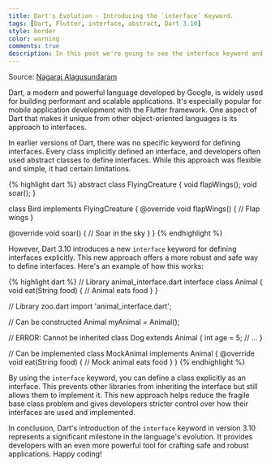 ```yaml
---
title: Dart's Evolution - Introducing the `interface` Keyword.
tags: [Dart, Flutter, interface, abstract, Dart 3.10]
style: border
color: warning
comments: true
description: In this post we're going to see the interface keyword and it's new vs old approach comparison.
---
```

Source: [Nagaraj Alagusundaram](https://www.nagaraj.com.au)

Dart, a modern and powerful language developed by Google, is widely used for building performant and scalable applications. It's especially popular for mobile application development with the Flutter framework. One aspect of Dart that makes it unique from other object-oriented languages is its approach to interfaces.

In earlier versions of Dart, there was no specific keyword for defining interfaces. Every class implicitly defined an interface, and developers often used abstract classes to define interfaces. While this approach was flexible and simple, it had certain limitations.

{% highlight dart %}
abstract class FlyingCreature {
  void flapWings();
  void soar();
}

class Bird implements FlyingCreature {
  @override
  void flapWings() {
    // Flap wings
  }

  @override
  void soar() {
    // Soar in the sky
  }
}
{% endhighlight %}

However, Dart 3.10 introduces a new `interface` keyword for defining interfaces explicitly. This new approach offers a more robust and safe way to define interfaces. Here's an example of how this works:

{% highlight dart %}
// Library animal_interface.dart
interface class Animal {
  void eat(String food) {
    // Animal eats food
  }
}

// Library zoo.dart
import 'animal_interface.dart';

// Can be constructed
Animal myAnimal = Animal();

// ERROR: Cannot be inherited
class Dog extends Animal {
  int age = 5;
  // ...
}

// Can be implemented
class MockAnimal implements Animal {
  @override
  void eat(String food) {
    // Mock animal eats food
  }
}
{% endhighlight %}

By using the `interface` keyword, you can define a class explicitly as an interface. This prevents other libraries from inheriting the interface but still allows them to implement it. This new approach helps reduce the fragile base class problem and gives developers stricter control over how their interfaces are used and implemented.

In conclusion, Dart's introduction of the `interface` keyword in version 3.10 represents a significant milestone in the language's evolution. It provides developers with an even more powerful tool for crafting safe and robust applications. Happy coding!
